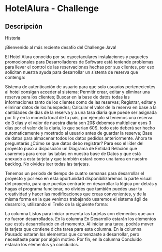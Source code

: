 # HotelAlura - Challenge

## Descripción
Historia

¡Bienvenido al más reciente desafío del Challenge Java!

El Hotel Alura conocido por su espectaculares instalaciones y paquetes promocionales para Desarrolladores de Software está teniendo problemas para llevar el control de las reservaciones hechas por sus clientes, por eso solicitan nuestra ayuda para desarrollar un sistema de reserva que contenga:

Sistema de autenticación de usuario para que solo usuarios pertenecientes al hotel consigan acceder al sistema;
Permitir crear, editar y eliminar una reserva para los clientes;
Buscar en la base de datos todas las informaciones tanto de los clientes como de las reservas;
Registrar, editar y eliminar datos de los huéspedes;
Calcular el valor de la reserva en base a la cantidades de días de la reserva y a una tasa diaria que puede ser asignada por ti y en la moneda local de tu país, por ejemplo si tenemos una reserva de 3 dias y el valor de nuestra diaria son 20$ debemos multiplicar esos 3 dias por el valor de la diaria, lo que serian 60$, todo esto deberá ser hecho automaticamente y mostrado al usuario antes de guardar la reserva;
Base de datos para almacenar todos los datos pedidos anteriormente.
Ahora te preguntarás ¿Cómo se que datos debo registrar? Para eso el líder del proyecto puso a disposición un Diagrama de Entidad Relación que usaremos para crear las tablas en nuestra base de Datos y que está anexado a esta tarjeta y que también estará como una tarea en nuestro backlog. No olvides leer todas las tarjetas.

Tenemos un periodo de tiempo de cuatro semanas para desarrollar el proyecto y por eso en esta oportunidad disponibilizaremos la parte visual del proyecto, para que puedas centrarte en desarrollar la lógica por detrás y hagas el programa funcionar, no olvides que también puedes usar tu creatividad y hacer las modificaciones que creas convenientes, y de la misma forma en la que venimos trabajando usaremos el sistema ágil de desarrollo, utilizando el Trello de la siguiente forma:

La columna Listos para iniciar presenta las tarjetas con elementos que aun no fueron desarrollados.
En la columna En Desarrollo estarán los elementos que estés desarrollando en el momento. Al iniciar una tarea, podrás mover la tarjeta que contiene dicha tarea para esta columna.
En la columna Pausado estarán los elementos que comenzaste a desarrollar, pero necesitaste parar por algún motivo.
Por fin, en la columna Concluido estarán los elementos ya concluidos.
